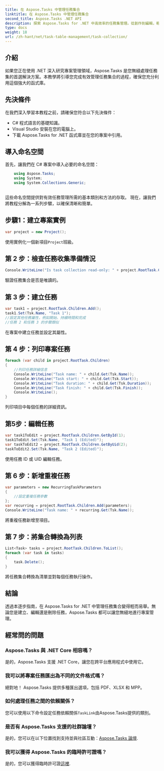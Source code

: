 ```yaml
---
title: 在 Aspose.Tasks 中管理任務集合
linktitle: 在 Aspose.Tasks 中管理任務集合
second_title: Aspose.Tasks .NET API
description: 探索 Aspose.Tasks for .NET 中高效率的任務集管理。從創作到編輯，輕鬆掌握專案管理。
type: docs
weight: 18
url: /zh-hant/net/task-table-management/task-collection/
---
```

## 介紹
如果您正在使用 .NET 深入研究專案管理領域，Aspose.Tasks 是您無縫處理任務集的首選解決方案。本教學將引導您完成有效管理任務集合的過程，確保您充分利用這個強大的函式庫。
## 先決條件
在我們深入學習本教程之前，請確保您符合以下先決條件：
- C# 程式語言的基礎知識。
- Visual Studio 安裝在您的電腦上。
- 下載 Aspose.Tasks for .NET 函式庫並在您的專案中引用。
## 導入命名空間
首先，讓我們在 C# 專案中導入必要的命名空間：
```csharp
	using Aspose.Tasks;
    using System;
    using System.Collections.Generic;
    
```
這些命名空間提供對有效任務管理所需的基本類別和方法的存取。
現在，讓我們將教程分解為一系列步驟，以確保清晰和簡單。
## 步驟1：建立專案實例
```csharp
var project = new Project();
```
使用實例化一個新項目`Project`班級。
## 第 2 步：檢查任務收集準備情況
```csharp
Console.WriteLine("Is task collection read-only: " + project.RootTask.Children.IsReadOnly);
```
驗證任務集合是否是唯讀的。
## 第 3 步：建立任務
```csharp
var task1 = project.RootTask.Children.Add();
task1.Set(Tsk.Name, "Task 1");
//設定其他任務屬性，例如開始、持續時間和完成
//任務 2 和任務 3 的步驟類似
```
在專案中建立任務並設定其屬性。
## 第 4 步：列印專案任務
```csharp
foreach (var child in project.RootTask.Children)
{
    //列印任務詳細信息
    Console.WriteLine("Task name: " + child.Get(Tsk.Name));
    Console.WriteLine("Task start: " + child.Get(Tsk.Start));
    Console.WriteLine("Task duration: " + child.Get(Tsk.Duration));
    Console.WriteLine("Task finish: " + child.Get(Tsk.Finish));
    Console.WriteLine();
}
```
列印項目中每個任務的詳細資訊。
## 第5步：編輯任務
```csharp
var task1ToEdit = project.RootTask.Children.GetById(1);
task1ToEdit.Set(Tsk.Name, "Task 1 (Edited)");
var taskToEdit2 = project.RootTask.Children.GetByUid(2);
taskToEdit2.Set(Tsk.Name, "Task 2 (Edited)");
```
使用任務 ID 或 UID 編輯任務。
## 第 6 步：新增重複任務
```csharp
var parameters = new RecurringTaskParameters
{
    //設定重複任務參數
};
var recurring = project.RootTask.Children.Add(parameters);
Console.WriteLine("Task name: " + recurring.Get(Tsk.Name));
```
將重複任務新增至項目。
## 第 7 步：將集合轉換為列表
```csharp
List<Task> tasks = project.RootTask.Children.ToList();
foreach (var task in tasks)
{
    task.Delete();
}
```
將任務集合轉換為清單並對每個任務執行操作。
## 結論
透過本逐步指南，在 Aspose.Tasks for .NET 中管理任務集合變得輕而易舉。無論您是建立、編輯還是刪除任務，Aspose.Tasks 都可以讓您無縫地進行專案管理。
## 經常問的問題
### Aspose.Tasks 與 .NET Core 相容嗎？
是的，Aspose.Tasks 支援 .NET Core，讓您在跨平台應用程式中使用它。
### 我可以將專案任務匯出為不同的文件格式嗎？
絕對地！ Aspose.Tasks 提供多種匯出選項，包括 PDF、XLSX 和 MPP。
### 如何處理任務之間的依賴關係？
您可以使用以下命令設定任務依賴關係`TaskLink`由Aspose.Tasks提供的類別。
### 是否有 Aspose.Tasks 支援的社群論壇？
是的，您可以在以下位置找到支持並與社區互動：[Aspose.Tasks 論壇](https://forum.aspose.com/c/tasks/15).
### 我可以獲得 Aspose.Tasks 的臨時許可證嗎？
是的，您可以獲得臨時許可證[這裡](https://purchase.aspose.com/temporary-license/).